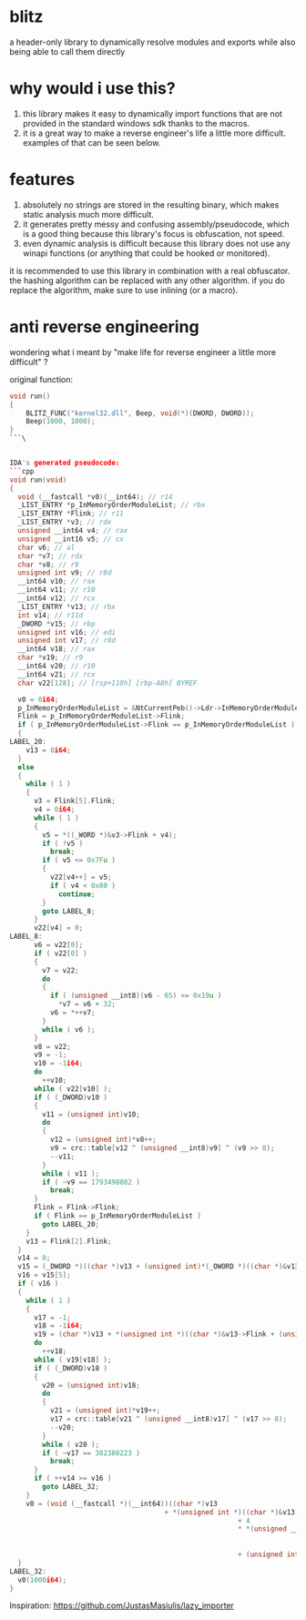 # blitz
a header-only library to dynamically resolve modules and exports while also being able to call them directly

# why would i use this?
1. this library makes it easy to dynamically import functions that are not provided in the standard windows sdk thanks to the macros.
2. it is a great way to make a reverse engineer's life a little more difficult. examples of that can be seen below.

# features
1. absolutely no strings are stored in the resulting binary, which makes static analysis much more difficult.
2. it generates pretty messy and confusing assembly/pseudocode, which is a good thing because this library's focus is obfuscation, not speed.
3. even dynamic analysis is difficult because this library does not use any winapi functions (or anything that could be hooked or monitored).

it is recommended to use this library in combination with a real obfuscator.
the hashing algorithm can be replaced with any other algorithm.
if you do replace the algorithm, make sure to use inlining (or a macro).

# anti reverse engineering
wondering what i meant by "make life for reverse engineer a little more difficult" ?

original function:
```cpp
void run()
{
    BLITZ_FUNC("kernel32.dll", Beep, void(*)(DWORD, DWORD));
    Beep(1000, 1000);
}
```\


IDA's generated pseudocode:
```cpp
void run(void)
{
  void (__fastcall *v0)(__int64); // r14
  _LIST_ENTRY *p_InMemoryOrderModuleList; // rbx
  _LIST_ENTRY *Flink; // r11
  _LIST_ENTRY *v3; // rdx
  unsigned __int64 v4; // rax
  unsigned __int16 v5; // cx
  char v6; // al
  char *v7; // rdx
  char *v8; // r9
  unsigned int v9; // r8d
  __int64 v10; // rax
  __int64 v11; // r10
  __int64 v12; // rcx
  _LIST_ENTRY *v13; // rbx
  int v14; // r11d
  _DWORD *v15; // rbp
  unsigned int v16; // edi
  unsigned int v17; // r8d
  __int64 v18; // rax
  char *v19; // r9
  __int64 v20; // r10
  __int64 v21; // rcx
  char v22[128]; // [rsp+110h] [rbp-A8h] BYREF

  v0 = 0i64;
  p_InMemoryOrderModuleList = &NtCurrentPeb()->Ldr->InMemoryOrderModuleList;
  Flink = p_InMemoryOrderModuleList->Flink;
  if ( p_InMemoryOrderModuleList->Flink == p_InMemoryOrderModuleList )
  {
LABEL_20:
    v13 = 0i64;
  }
  else
  {
    while ( 1 )
    {
      v3 = Flink[5].Flink;
      v4 = 0i64;
      while ( 1 )
      {
        v5 = *((_WORD *)&v3->Flink + v4);
        if ( !v5 )
          break;
        if ( v5 <= 0x7Fu )
        {
          v22[v4++] = v5;
          if ( v4 < 0x80 )
            continue;
        }
        goto LABEL_8;
      }
      v22[v4] = 0;
LABEL_8:
      v6 = v22[0];
      if ( v22[0] )
      {
        v7 = v22;
        do
        {
          if ( (unsigned __int8)(v6 - 65) <= 0x19u )
            *v7 = v6 + 32;
          v6 = *++v7;
        }
        while ( v6 );
      }
      v8 = v22;
      v9 = -1;
      v10 = -1i64;
      do
        ++v10;
      while ( v22[v10] );
      if ( (_DWORD)v10 )
      {
        v11 = (unsigned int)v10;
        do
        {
          v12 = (unsigned int)*v8++;
          v9 = crc::table[v12 ^ (unsigned __int8)v9] ^ (v9 >> 8);
          --v11;
        }
        while ( v11 );
        if ( ~v9 == 1793498882 )
          break;
      }
      Flink = Flink->Flink;
      if ( Flink == p_InMemoryOrderModuleList )
        goto LABEL_20;
    }
    v13 = Flink[2].Flink;
  }
  v14 = 0;
  v15 = (_DWORD *)((char *)v13 + (unsigned int)*(_OWORD *)((char *)&v13[8].Blink + SHIDWORD(v13[3].Blink)));
  v16 = v15[5];
  if ( v16 )
  {
    while ( 1 )
    {
      v17 = -1;
      v18 = -1i64;
      v19 = (char *)v13 + *(unsigned int *)((char *)&v13->Flink + (unsigned int)(v15[8] + 4 * v14));
      do
        ++v18;
      while ( v19[v18] );
      if ( (_DWORD)v18 )
      {
        v20 = (unsigned int)v18;
        do
        {
          v21 = (unsigned int)*v19++;
          v17 = crc::table[v21 ^ (unsigned __int8)v17] ^ (v17 >> 8);
          --v20;
        }
        while ( v20 );
        if ( ~v17 == 382380223 )
          break;
      }
      if ( ++v14 >= v16 )
        goto LABEL_32;
    }
    v0 = (void (__fastcall *)(__int64))((char *)v13
                                      + *(unsigned int *)((char *)&v13->Flink
                                                        + 4
                                                        * *(unsigned __int16 *)((char *)&v13->Flink
                                                                              + 2 * v14
                                                                              + (unsigned int)v15[9])
                                                        + (unsigned int)v15[7]));
  }
LABEL_32:
  v0(1000i64);
}
```



Inspiration: https://github.com/JustasMasiulis/lazy_importer

